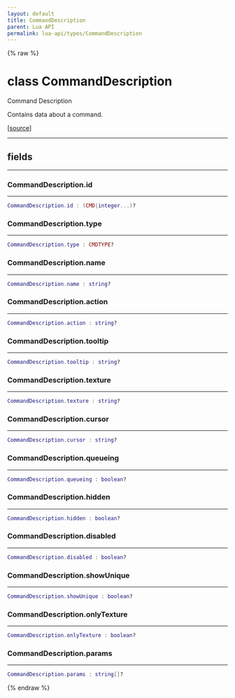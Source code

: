 ```yaml
---
layout: default
title: CommandDescription
parent: Lua API
permalink: lua-api/types/CommandDescription
---
```


{% raw %}

# class CommandDescription





Command Description

Contains data about a command.

[<a href="https://github.com/rhys-vdw/RecoilEngine/blob/39a0440f8b3d03a340a3db9cfeb2e589c3e7d595/rts/Lua/LuaUtils.cpp#L1570-L1589" target="_blank">source</a>]







---



## fields
---

### CommandDescription.id
---
```lua
CommandDescription.id : (CMD|integer...)?
```










### CommandDescription.type
---
```lua
CommandDescription.type : CMDTYPE?
```










### CommandDescription.name
---
```lua
CommandDescription.name : string?
```










### CommandDescription.action
---
```lua
CommandDescription.action : string?
```










### CommandDescription.tooltip
---
```lua
CommandDescription.tooltip : string?
```










### CommandDescription.texture
---
```lua
CommandDescription.texture : string?
```










### CommandDescription.cursor
---
```lua
CommandDescription.cursor : string?
```










### CommandDescription.queueing
---
```lua
CommandDescription.queueing : boolean?
```










### CommandDescription.hidden
---
```lua
CommandDescription.hidden : boolean?
```










### CommandDescription.disabled
---
```lua
CommandDescription.disabled : boolean?
```










### CommandDescription.showUnique
---
```lua
CommandDescription.showUnique : boolean?
```










### CommandDescription.onlyTexture
---
```lua
CommandDescription.onlyTexture : boolean?
```










### CommandDescription.params
---
```lua
CommandDescription.params : string[]?
```












{% endraw %}